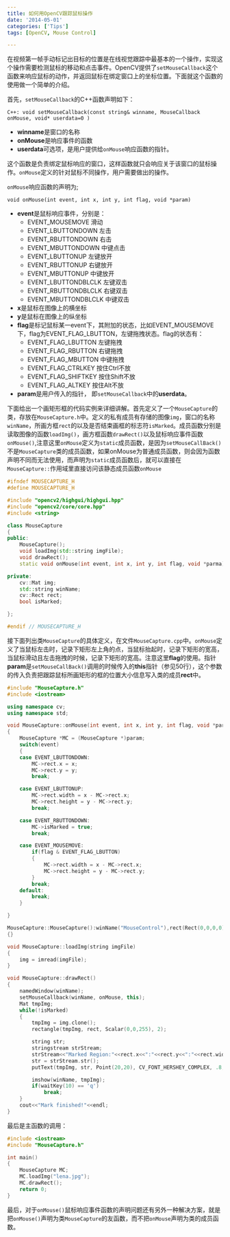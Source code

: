 ```yaml
---
title: 如何用OpenCV跟踪鼠标操作
date: '2014-05-01'
categories: ['Tips']
tags: [OpenCV, Mouse Control]

---
```


在视频第一帧手动标记出目标的位置是在线视觉跟踪中最基本的一个操作，实现这个操作需要检测鼠标的移动和点击事件。OpenCV提供了`setMouseCallback`这个函数来响应鼠标的动作，并返回鼠标在绑定窗口上的坐标位置。下面就这个函数的使用做一个简单的介绍。

首先，`setMouseCallback`的C++函数声明如下：
```
C++: void setMouseCallback(const string& winname, MouseCallback onMouse, void* userdata=0 )
```
* **winname**是窗口的名称
* **onMouse**是响应事件的函数
* **userdata**可选项，是用户提供给`onMouse`响应函数的指针。

<!--more-->
这个函数是负责绑定鼠标响应的窗口，这样函数就只会响应关于该窗口的鼠标操作。`onMouse`定义的针对鼠标不同操作，用户需要做出的操作。

`onMouse`响应函数的声明为;

```
void onMouse(int event, int x, int y, int flag, void *param)
```
* **event**是鼠标响应事件，分别是：
	+ EVENT_MOUSEMOVE		滑动
	+ EVENT_LBUTTONDOWN		左击
	+ EVENT_RBUTTONDOWN		右击
	+ EVENT_MBUTTONDOWN		中键点击
	+ EVENT_LBUTTONUP		左键放开
	+ EVENT_RBUTTONUP		右键放开
	+ EVENT_MBUTTONUP		中键放开
	+ EVENT_LBUTTONDBLCLK		左键双击
	+ EVENT_RBUTTONDBLCLK		右键双击
	+ EVENT_MBUTTONDBLCLK		中键双击
* **x**是鼠标在图像上的横坐标
* **y**是鼠标在图像上的纵坐标
* **flag**是标记鼠标某一event下，其附加的状态，比如EVENT_MOUSEMOVE下，flag为EVENT_FLAG_LBUTTON，左键拖拽状态。flag的状态有：
	+ EVENT_FLAG_LBUTTON		左键拖拽
	+ EVENT_FLAG_RBUTTON		右键拖拽
	+ EVENT_FLAG_MBUTTON		中键拖拽
	+ EVENT_FLAG_CTRLKEY		按住Ctrl不放
	+ EVENT_FLAG_SHIFTKEY		按住Shift不放
	+ EVENT_FLAG_ALTKEY		按住Alt不放
* **param**是用户传入的指针， 即`setMouseCallback`中的**userdata**。

下面给出一个画矩形框的代码实例来详细讲解。首先定义了一个`MouseCapture`的类，存放在`MouseCapture.h`中。定义的私有成员有存储的图像`img`，窗口的名称`winName`，所画方框`rect`的以及是否结束画框的标志符`isMarked`。成员函数分别是读取图像的函数`loadImg()`，画方框函数`drawRect()`以及鼠标响应事件函数`onMouse()`,注意这里`onMouse`定义为`static`成员函数，是因为`setMouseCallBack()`不是`MouseCapture`类的成员函数，如果onMouse为普通成员函数，则会因为函数声明不同而无法使用，而声明为`static`成员函数后，就可以直接在`MouseCapture::`作用域里直接访问该静态成员函数`onMouse`

```cpp MouseCapture.h
#ifndef MOUSECAPTURE_H
#define MOUSECAPTURE_H

#include "opencv2/highgui/highgui.hpp"
#include "opencv2/core/core.hpp"
#include <string>

class MouseCapture
{
public:
    MouseCapture();
    void loadImg(std::string imgFile);
    void drawRect();
    static void onMouse(int event, int x, int y, int flag, void *parma);

private:
    cv::Mat img;
    std::string winName;
    cv::Rect rect;
    bool isMarked;

};

#endif // MOUSECAPTURE_H
```
接下面列出类`MouseCapture`的具体定义，在文件`MouseCapture.cpp`中。`onMouse`定义了当鼠标左击时，记录下矩形左上角的点，当鼠标抬起时，记录下矩形的宽高，当鼠标滑动且左击拖拽的时候，记录下矩形的宽高。注意这里**flag**的使用。指针**param**是`setMouseCallBack()`调用的时候传入的**this**指针（参见50行），这个参数的传入负责把跟踪鼠标所画矩形的框的位置大小信息写入类的成员**rect**中。
```cpp MouseCapture.cpp
#include "MouseCapture.h"
#include <iostream>

using namespace cv;
using namespace std;

void MouseCapture::onMouse(int event, int x, int y, int flag, void *param)
{
    MouseCapture *MC = (MouseCapture *)param;
    switch(event)
    {
    case EVENT_LBUTTONDOWN:
        MC->rect.x = x;
        MC->rect.y = y;
        break;

    case EVENT_LBUTTONUP:
        MC->rect.width = x - MC->rect.x;
        MC->rect.height = y - MC->rect.y;
        break;

    case EVENT_RBUTTONDOWN:
        MC->isMarked = true;
        break;

    case EVENT_MOUSEMOVE:
        if(flag & EVENT_FLAG_LBUTTON)
        {
            MC->rect.width = x - MC->rect.x;
            MC->rect.height = y - MC->rect.y;
        }
        break;
    default:
        break;
    }

}

MouseCapture::MouseCapture():winName("MouseControl"),rect(Rect(0,0,0,0)),isMarked(false)
{}

void MouseCapture::loadImg(string imgFile)
{
    img = imread(imgFile);
}

void MouseCapture::drawRect()
{
    namedWindow(winName);
    setMouseCallback(winName, onMouse, this);
    Mat tmpImg;
    while(!isMarked)
    {
        tmpImg = img.clone();
        rectangle(tmpImg, rect, Scalar(0,0,255), 2);

        string str;
        stringstream strStream;
        strStream<<"Marked Region:"<<rect.x<<":"<<rect.y<<":"<<rect.width<<":"<<rect.height;
        str = strStream.str();
        putText(tmpImg, str, Point(20,20), CV_FONT_HERSHEY_COMPLEX, .8,Scalar(0,255,0),2);

        imshow(winName, tmpImg);
        if(waitKey(10) == 'q')
            break;
    }
    cout<<"Mark finished!"<<endl;
}
```
最后是主函数的调用：
```cpp main.cpp
#include <iostream>
#include "MouseCapture.h"

int main()
{
    MouseCapture MC;
    MC.loadImg("lena.jpg");
    MC.drawRect();
    return 0;
}
```
最后，对于`onMouse()`鼠标响应事件函数的声明问题还有另外一种解决方案，就是把`onMouse()`声明为类`MouseCapture`的友函数，而不把`onMouse`声明为类的成员函数。

	
		
		
	








